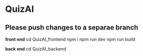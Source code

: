 # QuizAI

## Please push changes to a separae branch

**front end**
cd QuizAI_frontend
npm i
npm run dev
npm run build


**back end**
cd QuizAI_backend
